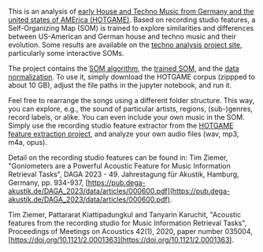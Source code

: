 This is an analysis of [early House and Techno Music from Germany and the united states of AMErica (HOTGAME)](https://doi.org/10.5281/zenodo.14958955). Based on recording studio features, a Self-Organizing Map (SOM) is trained to explore similarities and differences between US-American and German house and techno music and their evolution. Some results are available on the [techno analysis project site](https://timziemer.github.io/technoanalysis.html), particularly some interactive SOMs.

The project contains the [SOM algorithm](https://github.com/ifsm/Techno-Analysis/blob/main/som.ipynb), the [trained SOM](https://github.com/ifsm/Techno-Analysis/blob/main/2025-02-24-med-bpm-phsp-chacorr-crest.sav), and the [data normalization](https://github.com/ifsm/Techno-Analysis/blob/main/2025-02-24-med-bpm-phsp-chacorr-crest.pkl). To use it, simply download the HOTGAME corpus (zippped to about 10 GB), adjust the file paths in the jupyter notebook, and run it.

Feel free to rearrange the songs using a different folder structure. This way, you can explore, e.g., the sound of particular artists, regions, (sub-)genres, record labels, or alike. You can even include your own music in the SOM. Simply use the recording studio feature extractor from the [HOTGAME feature extraction project](https://github.com/ifsm/HOTGAME-feature-extraction), and analyze your own audio files (wav, mp3, m4a, opus). 

Detail on the recording studio features can be found in:
Tim Ziemer, "Goniometers are a Powerful Acoustic Feature for Music Information Retrieval Tasks", DAGA 2023 - 49. Jahrestagung für Akustik, Hamburg, Germany, pp. 934-937, [https://pub.dega-akustik.de/DAGA_2023/data/articles/000600.pdf](https://pub.dega-akustik.de/DAGA_2023/data/articles/000600.pdf).

Tim Ziemer, Pattararat Kiattipadungkul and Tanyarin Karuchit, "Acoustic features from the recording studio for Music Information Retrieval Tasks", Proceedings of Meetings on Acoustics 42(1), 2020, paper number 035004, [https://doi.org/10.1121/2.0001363](https://doi.org/10.1121/2.0001363).
